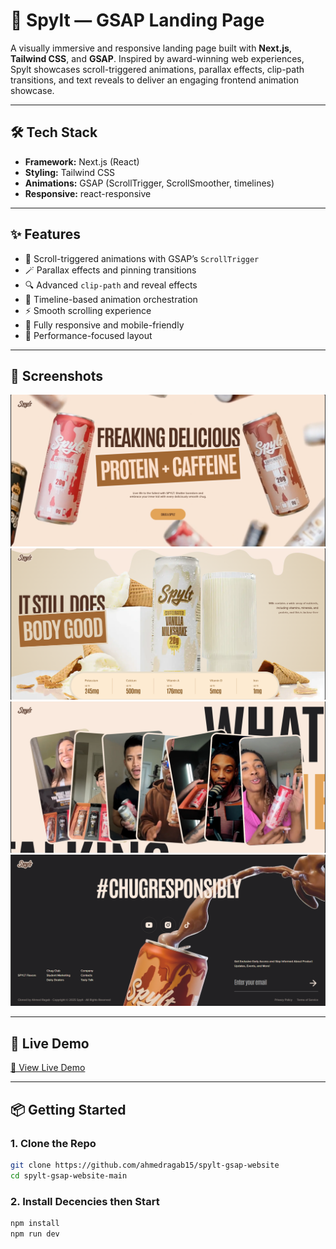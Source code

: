 # 🎨 Spylt — GSAP Landing Page

A visually immersive and responsive landing page built with **Next.js**, **Tailwind CSS**, and **GSAP**. Inspired by award-winning web experiences, Spylt showcases scroll-triggered animations, parallax effects, clip-path transitions, and text reveals to deliver an engaging frontend animation showcase.

---

## 🛠️ Tech Stack

- **Framework:** Next.js (React)
- **Styling:** Tailwind CSS
- **Animations:** GSAP (ScrollTrigger, ScrollSmoother, timelines)
- **Responsive:** react-responsive

---

## ✨ Features

- 🎯 Scroll-triggered animations with GSAP’s `ScrollTrigger`
- 🪄 Parallax effects and pinning transitions
- 🔍 Advanced `clip-path` and reveal effects
- 🔁 Timeline-based animation orchestration
- ⚡ Smooth scrolling experience
- 📱 Fully responsive and mobile-friendly
- 🧠 Performance-focused layout

---

## 📸 Screenshots

   <img src="public/preview/preview1.png" >
  <br /> 

   <img src="public/preview/preview2.png" >
  <br /> 
 
   <img src="public/preview/preview3.png" >
  <br /> 
 
   <img src="public/preview/preview4.png" >

---


## 🚀 Live Demo

[🔗 View Live Demo](https://spylt-gsap-website.vercel.app)


---

## 📦 Getting Started

### 1. Clone the Repo

```bash
git clone https://github.com/ahmedragab15/spylt-gsap-website
cd spylt-gsap-website-main
```

### 2. Install Decencies then Start

```bash
npm install
npm run dev
```